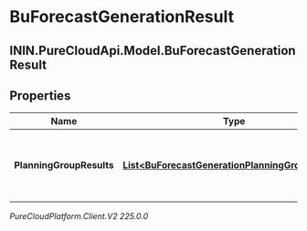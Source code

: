# BuForecastGenerationResult

## ININ.PureCloudApi.Model.BuForecastGenerationResult

## Properties

|Name | Type | Description | Notes|
|------------ | ------------- | ------------- | -------------|
| **PlanningGroupResults** | [**List&lt;BuForecastGenerationPlanningGroupResult&gt;**](BuForecastGenerationPlanningGroupResult) | Generation results, broken down by planning group | [optional] |



_PureCloudPlatform.Client.V2 225.0.0_
